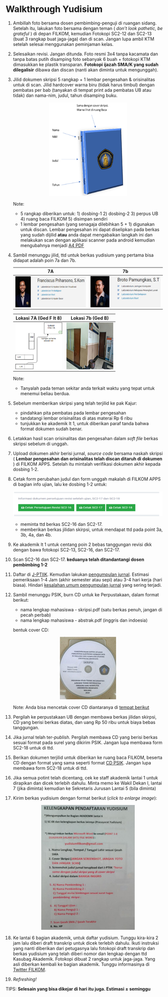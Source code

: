 # Walkthrough Yudisium

1. Ambillah foto bersama dosen pembimbing-penguji di ruangan sidang. Setelah
   itu, lakukan foto bersama dengan teman ( _don’t look pathetic, be grateful_ )
   di depan FILKOM, kemudian Fotokopi SC2-12 dan SC2-13 (buat 3 rangkap buat
   jaga-jaga) dan di scan. Jangan lupa ambil KTM setelah selesai menggunakan
   peminjaman kelas.

2. Selesaikan revisi. Jangan ditunda. Foto resmi 3x4 tanpa kacamata dan tanpa
   batas putih disamping foto sebanyak 6 buah + fotokopi KTM dimasukkan ke
   plastik transparan. **Fotokopi ijazah SMA/K yang sudah dilegalisir** dibawa
   dan discan (nanti akan diminta untuk mengunggah).

3. Jilid dokumen skripsi 5 rangkap + 1 lembar pengesahan & orisinalitas untuk di
   scan. Jilid hardcover warna biru (tidak harus timbul) dengan pembatas per bab
   (tanyakan di tempat print ada pembatas UB atau tidak) dan nama-nim, judul,
   tahun disamping buku.

    <p align="center">
    <img src="img/cover.png" width="250" height="300">
    </p>

    Note:
    - 5 rangkap diberikan untuk: 1) dosbing-1 2) dosbing-2 3) perpus UB 4) ruang
      baca FILKOM 5) disimpan sendiri
    - 1 lembar pengesahan (yang senagaja dilebihkan 5 + 1) digunakan untuk
      discan. Lembar pengesahan ini dapat diselipkan pada berkas yang sudah
      dijilid **atau** anda dapat mengabaikan langkah ini dan melakukan scan
      dengan aplikasi scanner pada android kemudian mengubahnya menjadi [A4
      PDF](howto.md#mengganti-gambar-hasil-scanner-ke-a4-pdf)

4. Sambil menunggu jilid, ttd untuk berkas yudisium yang pertama bisa didapat adalah
    poin 7a dan 7b.

    7A                        |  7b
   :-------------------------:|:-------------------------:
   <img src="img/pe-ttd-7a.png" width="300" height="100"> |  <img src="img/pe-ttd-7b.png" width="300" height="100">

    Lokasi 7A (Ged F lt 8)   |  Lokasi 7b (Ged B)
   :-------------------------:|:-------------------------:
   <img src="img/lokasi-7a.png" width="150" height="150"> |  <img src="img/lokasi-7b.jpg" width="150" height="150">


    Note:
    - Tanyalah pada teman sekitar anda terkait waktu yang tepat untuk menemui
      beliau berdua.

5. Sebelum memberikan skripsi yang telah terjilid ke pak Kajur:
   - pindahkan pita pembatas pada lembar pengesahan
   - tandatangi lembar orisinalitas di atas materai Rp 6 ribu
   - tunjukkan ke akademik lt 1, untuk diberikan paraf tanda bahwa format
    dokumen sudah benar.

6. Letakkan hasil scan orisinalitas dan pengesahan dalam _soft file_ berkas
   skripsi sebelum di unggah.

7. Upload dokumen akhir berisi jurnal, _source code_ bersama naskah
   skripsi ( **Lembar pengesahan dan orisinalitas telah discan ditaruh di
   dokumen** ) di FILKOM APPS. Setelah itu mintalah verifikasi dokumen akhir
   kepada dosbing 1-2.

8. Cetak form perubahan judul dan form unggah makalah di FILKOM APPS di bagian
   info ujian, lalu ke dosbing 1-2 untuk:

   <p align="center">
   <img src="img/print-sc-16-17.png" width="500" height="80">
   </p>

   - meminta ttd berkas SC2-16 dan SC2-17.
   - memberikan berkas jilidan skirpsi, untuk mendapat ttd pada point 3a, 3b,
     4a, dan 4b.

9. Ke akademik lt 1 untuk centang poin 2 bebas tanggungan revisi dkk dengan bawa
   fotokopi SC2-13, SC2-16, dan SC2-17.

10. Scan SC2-16 dan SC2-17. **keduanya telah  ditandantangi dosen pembimbing 1-2**

11. Daftar di
    [J-PTIIK](http://j-ptiik.ub.ac.id/index.php/j-ptiik/user/register). Kemudian
    lakukan [pengumpulan jurnal](panduan-unggah-jurnal.md). Estimasi pemeriksaan
    1-4 Jam (akhir semester atau sepi) atau 3-4 hari kerja (hari biasa). Hindari
    [kesalahan umum pengumpulan jurnal](kesalahan-umum.md#mengumpulkan-jurnal)
    yang sering terjadi.

12. Sambil menunggu PSIK, burn CD untuk ke Perpustakaan, dalam format berikut:
    - nama lengkap mahasiswa - skripsi.pdf (satu berkas penuh, jangan di pecah perbab)
    - nama lengkap mahasiswa - abstrak.pdf (inggris dan indoesia)

    bentuk cover CD:

    <p align="center">
    <img src="img/cover-cd.jpg" width="180" height="200">
    </p>

    Note: Anda bisa mencetak cover CD diantaranya di [tempat berikut](howto.md#rekomendasi-tempat)

13. Pergilah ke perpustakaan UB dengan membawa berkas jilidan skirpsi, CD yang
    berisi berkas diatas, dan uang Rp 50 ribu untuk biaya bebas tanggungan.

14. Jika jurnal telah ter-_publish_. Pergilah membawa CD yang berisi berkas
    sesuai format pada surel yang dikirim PSIK. Jangan lupa membawa form SC2-18
    untuk di ttd.

15. Berikan dokumen terjilid untuk diberikan ke ruang baca FILKOM, beserta CD
    dengan format yang sama seperti format [CD PSIK](panduan-unggah-jurnal.md).
    Jangan lupa membawa form SC2-18 untuk di ttd.

16. Jika semua potint telah dicentang, cek ke staff akademik lantai 1 untuk
    dirapikan dan dicek terlebih dahulu. Minta memo ke Wakil Dekan I, lantai 7
    (jika diminta) kemudian ke Sekretaris Jurusan Lantai 5 (bila diminta)

17. Kirim berkas yudisium dengan format berikut (*click to enlarge image*):

    <p align="center">
    <img src="img/pengumpulan-akhir.png" width="300" height="400">
    </p>

18. Ke lantai 6 bagian akademik, untuk daftar yudisium. Tunggu kira-kira 2 jam lalu
    diberi draft transkrip untuk dicek terlebih dahulu. Ikuti instruksi yang nanti
    diberikan dari petugasnya lalu fotokopi draft transkrip dan berkas yudisium yang
    telah diberi nomor dan lengkap dengan ttd Kasubag Akademik. Fotokopi dibuat 2
    rangkap untuk jaga-jaga. Yang asli diberkan kembali ke bagian akademik. Tunggu
    informasinya di [Twitter FILKOM](https://twitter.com/filkomUB).

19. _Refreshing!_

TIPS: **Selesain yang bisa dikejar di hari itu juga. Estimasi ± seminggu**


